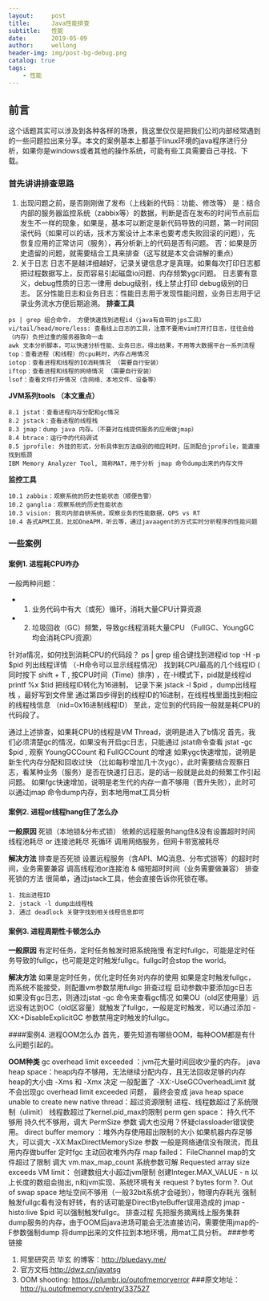 ```yaml
---
layout:     post
title:      Java性能排查
subtitle:   性能
date:       2019-05-09
author:     wellong
header-img: img/post-bg-debug.png
catalog: true
tags:
    - 性能
---
```


## 前言

这个话题其实可以涉及到各种各样的场景，我这里仅仅是把我们公司内部经常遇到的一些问题拉出来分享。本文的案例基本上都基于linux环境的java程序进行分析，如果你是windows或者其他的操作系统，可能有些工具需要自己寻找、下载。

### 首先讲讲排查思路
1. 出现问题之前，是否刚刚做了发布（上线新的代码：功能、修改等）
是：结合内部的服务器监控系统（zabbix等）的数据，判断是否在发布的时间节点前后发生不一样的现象，如果是，基本可以断定是新代码导致的问题，第一时间回滚代码（如果可以的话，技术方案设计上本来也要考虑失败回滚的问题），先恢复应用的正常访问（服务），再分析新上的代码是否有问题。
否：如果是历史遗留的问题，就需要结合工具来排查（这写就是本文会讲解的重点）
2. 关于日志
日志不是越详细越好，记录关键信息才是真理。如果每次打印日志都把过程数据写上，反而容易引起磁盘io问题、内存频繁ygc问题。
日志要有意义，debug性质的日志一律用 debug级别，线上禁止打印 debug级别的日志。
区分性能日志和业务日志：性能日志用于发现性能问题，业务日志用于记录业务流水方便后期追溯。
**排查工具**
```
ps | grep 组合命令， 方便快速找到进程id（java有自带的jps工具）
vi/tail/head/more/less: 查看线上日志的工具，注意不要用vim打开打日志，往往会给（内存）负担过重的服务器致命一击
awk 文本分析脚本，可以快速分析性能、业务日志，得出结果，不用等大数据平台一系列流程
top：查看进程（和线程）的cpu耗时，内存占用情况
iotop：查看进程和线程的IO消耗情况 （需要自行安装）
iftop：查看进程和线程的网络情况 （需要自行安装）
lsof：查看文件打开情况（含网络、本地文件、设备等）
```
**JVM系列tools （本文重点）**
```
8.1 jstat：查看进程内存分配和gc情况
8.2 jstack：查看进程的线程栈
8.3 jmap：dump java 内存。（不要对在线提供服务的应用做jmap）
8.4 btrace：运行中的代码调试
8.5 jprofile: 外挂的形式，分析具体到方法级别的相应耗时，压测配合jprofile，能直接找到瓶颈
IBM Memory Analyzer Tool, 简称MAT，用于分析 jmap 命令dump出来的内存文件
```
**监控工具**
```
10.1 zabbix：观察系统的历史性能状态（顺便告警）
10.2 ganglia：观察系统的历史性能状态
10.3 vision: 我司内部自研系统，观察业务的性能数据，QPS vs RT
10.4 各式APM工具，比如OneAPM，听云等，通过javaagent的方式实时分析程序的性能问题
```

### 一些案例
#### 案例1. 进程耗CPU咋办
一般两种问题： 

- 1. 业务代码中有大（或死）循环，消耗大量CPU计算资源 
- 2. 垃圾回收（GC）频繁，导致gc线程消耗大量CPU （FullGC、YoungGC均会消耗CPU资源）

针对a情况，如何找到消耗CPU的代码段？
ps | grep 组合键找到进程id
top -H -p $pid 列出线程详情 （-H命令可以显示线程情况）
找到耗CPU最高的几个线程ID ( 同时按下 shift + T , 按CPU时间（Time）排序) ，在-H模式下，pid就是线程id
printf %x $tid 把线程ID转化为16进制， 记录下来
jstack -l $pid ，dump出线程栈 ，最好写到文件里
通过第四步得到的线程ID的16进制，在线程栈里面找到相应的线程栈信息 （nid=0x16进制线程ID）
至此，定位到的代码段一般就是耗CPU的代码段了。

通过上述排查，如果耗CPU的线程是VM Thread，说明是进入了b情况
首先，我们必须清楚gc的情况，如果没有开启gc日志，只能通过 jstat命令查看
jstat -gc $pid , 观察 YoungGCCount 和 FullGCCount 的增速
如果ygc快速增加，说明是新生代内存分配和回收过快 （比如每秒增加几十次ygc），此时需要结合观察日志，看某种业务（服务）是否在快速打日志，是的话一般就是此处的频繁工作引起问题。
如果fgc快速增加，说明是老生代的内存一直不够用（晋升失败），此时可以通过jmap 命令dump内存，到本地用mat工具分析
#### 案例2. 进程or线程hang住了怎么办
**一般原因**
死锁（本地锁&分布式锁）
依赖的远程服务hang住&没有设置超时时间
线程池耗尽 or 连接池耗尽
死循环
调用网络服务，但网卡带宽被耗尽

**解决方法**
排查是否死锁
设置远程服务（含API、MQ消息、分布式锁等）的超时时间，业务需要兼容
调高线程池or连接池 & 缩短超时时间（业务需要做兼容）
排查死锁的方法
很简单，通过jstack工具，他会直接告诉你死锁在哪。 
```
1. 找出进程ID 
2. jstack -l dump出线程栈 
3. 通过 deadlock 关键字找到相关线程信息即可
```
#### 案例3. 进程周期性卡顿怎么办
**一般原因**
有定时任务，定时任务触发时把系统拖慢
有定时fullgc，可能是定时任务导致的fullgc，也可能是定时触发fullgc。fullgc时会stop the world。

**解决方法**
如果是定时任务，优化定时任务对内存的使用
如果是定时触发fullgc，而系统不能接受，则配置vm参数禁用fullgc
排查过程
启动参数中要添加gc日志
如果没有gc日志，则通过jstat -gc 命令来查看gc情况
如果OU（old区使用量）远远没有达到OC（old区容量）就触发了fullgc，一般是定时触发，可以通过添加 -XX:+DisableExplicitGC 参数禁用定时触发的fullgc。

####案例4. 进程OOM怎么办
首先，要先知道有哪些OOM，每种OOM都是有什么问题引起的。

**OOM种类**
gc overhead limit exceeded ：jvm花大量时间回收少量的内存。
java heap space：heap内存不够用，无法继续分配内存，且无法回收足够的内存
heap的大小由 -Xms 和 -Xmx 决定
一般配置了 -XX:-UseGCOverheadLimit 就不会出现gc overhead limit exceeded 问题， 最终会变成 java heap space
unable to create new native thread：超过资源限制
进程、线程数超过了系统限制（ulimit）
线程数超过了kernel.pid_max的限制
perm gen space： 持久代不够用
持久代不够用，调大 PermSize 参数
调大也没用？怀疑classloader错误使用。
direct buffer memory ：堆外内存使用超出限制的大小
如果机器内存足够大，可以调大 -XX:MaxDirectMemorySize 参数
一般是网络通信没有限流，而且用内存做buffer
定时fgc 主动回收堆外内存
map failed： FileChannel map的文件超过了限制
调大 vm.max_map_count 系统参数可解
Requested array size exceeds VM limit： 创建数组大小超过jvm限制
创建Integer.MAX_VALUE - n 以上长度的数组会抛出, n和jvm实现、系统环境有关
request ? bytes form ?. Out of swap space
地址空间不够用（一般32bit系统才会碰到），物理内存耗光
强制触发fullgc看有没有好转，有的话可能是DirectByteBuffer误用造成的
jmap -histo:live $pid 可以强制触发fullgc。
排查过程
先把服务摘离线上服务集群
dump服务的内存，由于OOM后java进场可能会无法直接访问，需要使用jmap的-F参数强制dump
将dump出来的文件拉到本地环境，用mat工具分析。
###参考链接
1. 阿里研究员 毕玄 的博客：http://bluedavy.me/
2. 官方文档:http://dwz.cn/javatsg
3. OOM shooting: https://plumbr.io/outofmemoryerror
###原文地址：http://ju.outofmemory.cn/entry/337527